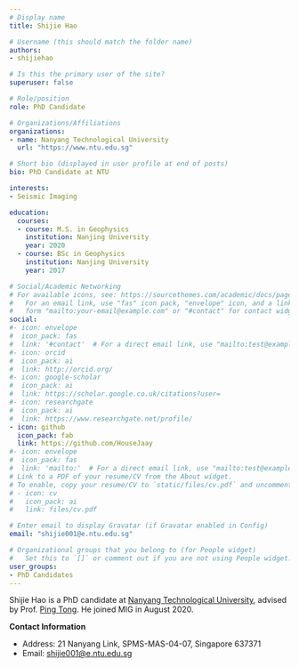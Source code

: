 ```yaml
---
# Display name
title: Shijie Hao

# Username (this should match the folder name)
authors:
- shijiehao

# Is this the primary user of the site?
superuser: false

# Role/position
role: PhD Candidate

# Organizations/Affiliations
organizations:
- name: Nanyang Technological University
  url: "https://www.ntu.edu.sg"

# Short bio (displayed in user profile at end of posts)
bio: PhD Candidate at NTU

interests:
- Seismic Imaging

education:
  courses:
  - course: M.S. in Geophysics
    institution: Nanjing University
    year: 2020
  - course: BSc in Geophysics
    institution: Nanjing University
    year: 2017

# Social/Academic Networking
# For available icons, see: https://sourcethemes.com/academic/docs/page-builder/#icons
#   For an email link, use "fas" icon pack, "envelope" icon, and a link in the
#   form "mailto:your-email@example.com" or "#contact" for contact widget.
social:
#- icon: envelope
#  icon_pack: fas
#  link: '#contact'  # For a direct email link, use "mailto:test@example.org".
#- icon: orcid
#  icon_pack: ai
#  link: http://orcid.org/
#- icon: google-scholar
#  icon_pack: ai
#  link: https://scholar.google.co.uk/citations?user=
#- icon: researchgate
#  icon_pack: ai
#  link: https://www.researchgate.net/profile/
- icon: github
  icon_pack: fab
  link: https://github.com/HouseJaay
#- icon: envelope
#  icon_pack: fas
#  link: 'mailto:'  # For a direct email link, use "mailto:test@example.org".
# Link to a PDF of your resume/CV from the About widget.
# To enable, copy your resume/CV to `static/files/cv.pdf` and uncomment the lines below.
# - icon: cv
#   icon_pack: ai
#   link: files/cv.pdf

# Enter email to display Gravatar (if Gravatar enabled in Config)
email: "shijie001@e.ntu.edu.sg"

# Organizational groups that you belong to (for People widget)
#   Set this to `[]` or comment out if you are not using People widget.
user_groups:
- PhD Candidates
---
```


Shijie Hao is a PhD candidate at [Nanyang Technological University](http://spms.ntu.edu.sg), advised by Prof. [Ping Tong](http://www.ntu.edu.sg/home/tongping). He joined MIG in August 2020.

**Contact Information**
- Address: 21 Nanyang Link, SPMS-MAS-04-07, Singapore 637371
- Email: shijie001@e.ntu.edu.sg
